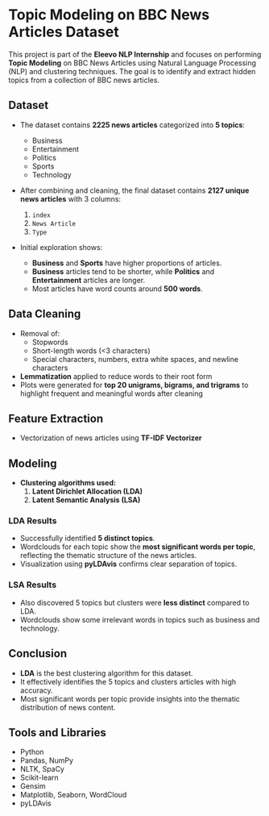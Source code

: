# Topic Modeling on BBC News Articles Dataset

This project is part of the **Eleevo NLP Internship** and focuses on performing **Topic Modeling** on BBC News Articles using Natural Language Processing (NLP) and clustering techniques. The goal is to identify and extract hidden topics from a collection of BBC news articles.  

## Dataset  

- The dataset contains **2225 news articles** categorized into **5 topics**:  
  - Business  
  - Entertainment  
  - Politics  
  - Sports  
  - Technology  

- After combining and cleaning, the final dataset contains **2127 unique news articles** with 3 columns:  
  1. `index`  
  2. `News Article`  
  3. `Type`  

- Initial exploration shows:  
  - **Business** and **Sports** have higher proportions of articles.  
  - **Business** articles tend to be shorter, while **Politics** and **Entertainment** articles are longer.  
  - Most articles have word counts around **500 words**.  

## Data Cleaning  

- Removal of:  
  - Stopwords  
  - Short-length words (<3 characters)  
  - Special characters, numbers, extra white spaces, and newline characters  
- **Lemmatization** applied to reduce words to their root form  
- Plots were generated for **top 20 unigrams, bigrams, and trigrams** to highlight frequent and meaningful words after cleaning  

## Feature Extraction  

- Vectorization of news articles using **TF-IDF Vectorizer**  

## Modeling  

- **Clustering algorithms used:**  
  1. **Latent Dirichlet Allocation (LDA)**  
  2. **Latent Semantic Analysis (LSA)**  

### LDA Results  

- Successfully identified **5 distinct topics**.  
- Wordclouds for each topic show the **most significant words per topic**, reflecting the thematic structure of the news articles.  
- Visualization using **pyLDAvis** confirms clear separation of topics.  

### LSA Results  

- Also discovered 5 topics but clusters were **less distinct** compared to LDA.  
- Wordclouds show some irrelevant words in topics such as business and technology.  

## Conclusion  

- **LDA** is the best clustering algorithm for this dataset.  
- It effectively identifies the 5 topics and clusters articles with high accuracy.  
- Most significant words per topic provide insights into the thematic distribution of news content.  

## Tools and Libraries  

- Python  
- Pandas, NumPy  
- NLTK, SpaCy  
- Scikit-learn  
- Gensim  
- Matplotlib, Seaborn, WordCloud  
- pyLDAvis 
